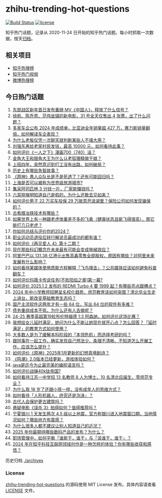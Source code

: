 # zhihu-trending-hot-questions

[![Build Status](https://github.com/justjavac/zhihu-trending-hot-questions/workflows/ci/badge.svg?branch=master)](https://github.com/justjavac/zhihu-trending-hot-questions/actions)
[![license](https://img.shields.io/github/license/justjavac/zhihu-trending-hot-questions)](https://github.com/justjavac/zhihu-trending-hot-questions/blob/master/LICENSE)

知乎热门话题，记录从 2020-11-24
日开始的知乎热门话题。每小时抓取一次数据，按天[归档](./archives)。

## 相关项目

- [知乎热搜榜](https://github.com/justjavac/zhihu-trending-top-search)
- [知乎热门视频](https://github.com/justjavac/zhihu-trending-hot-video)
- [微博热搜榜](https://github.com/justjavac/weibo-trending-hot-search)

## 今日热门话题

<!-- BEGIN -->
<!-- 最后更新时间 Fri Jan 03 2025 03:14:54 GMT+0800 (China Standard Time) -->

1. [东部战区新年首日发布重磅 MV《中国人》，释放了什么信号？](https://www.zhihu.com/question/8426471438)
1. [徐帆、陈乔恩、范伟坐镇的新电影，31 号全天仅售出 4 张票，出了什么问题？](https://www.zhihu.com/question/8453050064)
1. [多家车企公布 2024 年成绩单，比亚迪全年销量超 427 万，赛力斯销量翻倍，如何解读车企表现？](https://www.zhihu.com/question/8447354235)
1. [为什么老板仅凭一次聊天就判断某些人不堪大用？](https://www.zhihu.com/question/8330712531)
1. [刘强东再给老家村民发钱，最高 10000 元，如何看待此事？](https://www.zhihu.com/question/8528739933)
1. [如何评价《一人之下》漫画700（740）话？](https://www.zhihu.com/question/8553759375)
1. [金角大王和银角大王为什么认老狐狸精做干娘？](https://www.zhihu.com/question/25669351)
1. [上班四年，突然意识到打工没有出路，如何破局？](https://www.zhihu.com/question/5194734346)
1. [历史上有哪些急智故事？](https://www.zhihu.com/question/558869376)
1. [《原神》愚人众队长是不是死透了？还有可能回归吗？](https://www.zhihu.com/question/8423540455)
1. [上海是否可以被称为世界级旅游城市?](https://www.zhihu.com/question/609863812)
1. [集采阿司匹林 3 分钱一片，厂家能赚钱吗？](https://www.zhihu.com/question/8326123240)
1. [六耳猕猴明知道自己是假的，为什么还敢去见如来？](https://www.zhihu.com/question/7722042462)
1. [如何评价男子 22 万买车投保 29 万故意开进湖里？保险公司如何发现骗保的？](https://www.zhihu.com/question/8008232690)
1. [古希腊冶铁技术有哪些？](https://www.zhihu.com/question/578979300)
1. [如果世界上有一种跟老虎体重差不多的飞禽（健康状态且能飞得很高），那它能打几只老虎？](https://www.zhihu.com/question/8092046194)
1. [你如何总结与评价你的2024？](https://www.zhihu.com/question/838876881)
1. [职业运动员退役后转行解说员最成功的都有谁？](https://www.zhihu.com/question/8516683037)
1. [如何评价《再见爱人 4》第十二期？](https://www.zhihu.com/question/8511622302)
1. [现在那些科幻概念在未来最有可能会变成电梯效应？](https://www.zhihu.com/question/7932011777)
1. [阿里巴巴以 131.38 亿港元出售高鑫零售全部股权，原因有哪些？对阿里未来发展有什么影响？](https://www.zhihu.com/question/8446145714)
1. [如何看待某媒体使用质能方程解释「飞鸟撞击」？公共媒体应该如何避免科普翻车？](https://www.zhihu.com/question/8194398655)
1. [如何评价玛薇卡传说任务[不败阳焰之章]第一幕?](https://www.zhihu.com/question/8493318238)
1. [如何评价 2025.1.2 发布的 REDMI Turbo 4 要 1999 起？有哪些亮点跟槽点？](https://www.zhihu.com/question/8512949356)
1. [2024 年中小学教师招聘呈名校化趋势，师范教育该如何突围？清北毕业生走上讲台，能改变基础教育生态吗？](https://www.zhihu.com/question/8496882841)
1. [国产主流软件这两年才有一些 64 位，写出 64 位的软件有多难？](https://www.zhihu.com/question/7618448134)
1. [债务重组成本不低，为什么还有人去做呢？](https://www.zhihu.com/question/8319900182)
1. [24-25 赛季英超第19轮布伦特福德 1:3 阿森纳，如何评价这场比赛？](https://www.zhihu.com/question/8469040939)
1. [我想给女儿延时满足，她问为什么不能让她现在就开心点？怎么回答？「延时满足」的教育方式如何使用？](https://www.zhihu.com/question/5557776091)
1. [大多数人是为了缓解本科阶段的「本领危机」而选择考研的吗？](https://www.zhihu.com/question/7109670855)
1. [跟同事在一起工作，确实发现自己想法少、条理不清晰、不知道怎么开展工作，应该怎么提升？](https://www.zhihu.com/question/8070951470)
1. [如何评价《原神》2025年1月更新的幻想真境剧诗？](https://www.zhihu.com/question/8511355589)
1. [《鸣潮》2.0版本已经更新，游戏体验如何？](https://www.zhihu.com/question/8509133818)
1. [java是迄今为止最完美的编程语言吗？](https://www.zhihu.com/question/7450442154)
1. [如何评价战锤40k钛帝国?](https://www.zhihu.com/question/529813845)
1. [如何看待江苏一中学招 13 名教师 8 人为博士，10 名清北应届生，零师范专业？](https://www.zhihu.com/question/8424658118)
1. [为什么我 18 岁了还跟小孩一样，没有成年人的思维方式？](https://www.zhihu.com/question/7673025057)
1. [如何看待「人形机器人，终究还是泡沫」？](https://www.zhihu.com/question/665575960)
1. [古代人会保护更古建筑吗？](https://www.zhihu.com/question/652077554)
1. [悬疑电影《误杀 3》拍得如何？值得推荐吗？](https://www.zhihu.com/question/8269844740)
1. [宁夏银川 1 天发生两次 4.5 级以上地震，官方称银川进入地震窗口期，当地情况如何？哪些地方有震感？](https://www.zhihu.com/question/8495891869)
1. [为什么很多人都不建议让别人知道自己的近况？](https://www.zhihu.com/question/8097162608)
1. [2025 年你最期待哪些数码产品的发布？为什么？](https://www.zhihu.com/question/7373077116)
1. [职场管理中，如何平衡「谁能干，谁干」与「该谁干，谁干」？](https://www.zhihu.com/question/3082627376)
1. [2024 年在知乎科技互联网领域创作是一种怎样的体验？你有哪些收获和感悟？](https://www.zhihu.com/question/8012698435)

<!-- END -->

历史归档 [./archives](./archives)

### License

[zhihu-trending-hot-questions](https://github.com/justjavac/zhihu-trending-hot-questions)
的源码使用 MIT License 发布。具体内容请查看 [LICENSE](./LICENSE) 文件。
